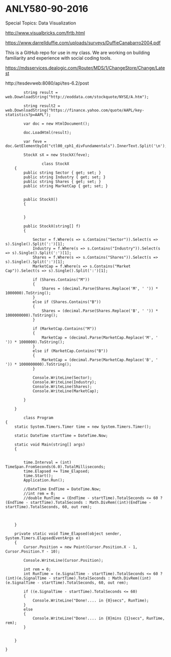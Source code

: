 # ANLY580-90-2016
Special Topics: Data Visualization

http://www.visualbricks.com/frtb.html

https://www.darrellduffie.com/uploads/surveys/DuffieCanabarro2004.pdf

This is a GitHub repo for use in my class.  We are working on building familiarity and experience with social coding tools. 

https://mdsservices.dealogic.com/Router/MDS/1/ChangeStore/Change/Latest 

http://tesdevweb:8080/api/tes-6.2/post


            string result = web.DownloadString("http://eoddata.com/stockquote/NYSE/A.htm");

            string result2 = web.DownloadString("https://finance.yahoo.com/quote/AAPL/key-statistics?p=AAPL");

            var doc = new HtmlDocument();

            doc.LoadHtml(result);

            var feve = doc.GetElementbyId("ctl00_cph1_divFundamentals").InnerText.Split('\n');

            StockX sX = new StockX(feve);
            
                    class StockX
        {
            public string Sector { get; set; }
            public string Industry { get; set; }
            public string Shares { get; set; }
            public string MarketCap { get; set; }


            public StockX()
            {


            }

            public StockX(string[] f)
            {

                Sector = f.Where(s => s.Contains("Sector")).Select(s => s).Single().Split(':')[1];
                Industry = f.Where(s => s.Contains("Industry")).Select(s => s).Single().Split(':')[1];
                Shares = f.Where(s => s.Contains("Shares")).Select(s => s).Single().Split(':')[1];
                MarketCap = f.Where(s => s.Contains("Market Cap")).Select(s => s).Single().Split(':')[1];

                if (Shares.Contains("M"))
                {
                    Shares = (decimal.Parse(Shares.Replace('M', ' ')) * 1000000).ToString();
                }
                else if (Shares.Contains("B"))
                {
                    Shares = (decimal.Parse(Shares.Replace('B', ' ')) * 1000000000).ToString();
                }

                if (MarketCap.Contains("M"))
                {
                    MarketCap = (decimal.Parse(MarketCap.Replace('M', ' ')) * 1000000).ToString();
                }
                else if (MarketCap.Contains("B"))
                {
                    MarketCap = (decimal.Parse(MarketCap.Replace('B', ' ')) * 1000000000).ToString();
                }

                Console.WriteLine(Sector);
                Console.WriteLine(Industry);
                Console.WriteLine(Shares);
                Console.WriteLine(MarketCap);

            }

        }
        
            class Program
    {
        static System.Timers.Timer time = new System.Timers.Timer();

        static DateTime startTime = DateTime.Now;

        static void Main(string[] args)
        {


            time.Interval = (int) TimeSpan.FromSeconds(6.0).TotalMilliseconds;
            time.Elapsed += Time_Elapsed;
            time.Start();
            Application.Run();

            //DateTime EndTime = DateTime.Now;
            //int rem = 0;
            //double RunTime = (EndTime - startTime).TotalSeconds <= 60 ? (EndTime - startTime).TotalSeconds : Math.DivRem((int)(EndTime - startTime).TotalSeconds, 60, out rem);



        }

        private static void Time_Elapsed(object sender, System.Timers.ElapsedEventArgs e)
        {
            Cursor.Position = new Point(Cursor.Position.X - 1, Cursor.Position.Y - 10);

            Console.WriteLine(Cursor.Position);

            int rem = 0;
            int RunTime = (e.SignalTime - startTime).TotalSeconds <= 60 ? (int)(e.SignalTime - startTime).TotalSeconds : Math.DivRem((int)(e.SignalTime - startTime).TotalSeconds, 60, out rem);

            if ((e.SignalTime - startTime).TotalSeconds <= 60)
            {
                Console.WriteLine("Done!.... in {0}secs", RunTime);
            }
            else
            {
                Console.WriteLine("Done!.... in {0}mins {1}secs", RunTime, rem);
            }


        }

    }
